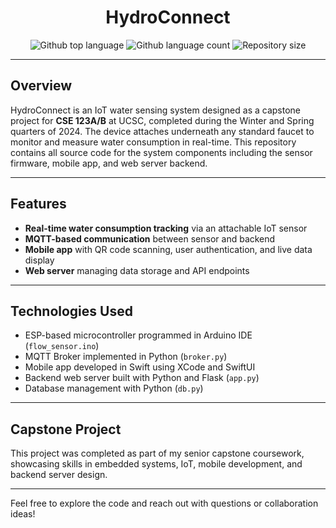 <h1 align="center">HydroConnect</h1>

<p align="center">
  <img alt="Github top language" src="https://img.shields.io/github/languages/top/YuMe-02/CSE_123A?color=56BEB8">
  <img alt="Github language count" src="https://img.shields.io/github/languages/count/YuMe-02/CSE_123A?color=56BEB8">
  <img alt="Repository size" src="https://img.shields.io/github/repo-size/YuMe-02/CSE_123A?color=56BEB8">
</p>

---

## Overview

HydroConnect is an IoT water sensing system designed as a capstone project for **CSE 123A/B** at UCSC, completed during the Winter and Spring quarters of 2024. The device attaches underneath any standard faucet to monitor and measure water consumption in real-time. This repository contains all source code for the system components including the sensor firmware, mobile app, and web server backend.

---

## Features

- **Real-time water consumption tracking** via an attachable IoT sensor  
- **MQTT-based communication** between sensor and backend  
- **Mobile app** with QR code scanning, user authentication, and live data display  
- **Web server** managing data storage and API endpoints

---

## Technologies Used

- ESP-based microcontroller programmed in Arduino IDE (`flow_sensor.ino`)  
- MQTT Broker implemented in Python (`broker.py`)  
- Mobile app developed in Swift using XCode and SwiftUI  
- Backend web server built with Python and Flask (`app.py`)  
- Database management with Python (`db.py`)  

---

## Capstone Project

This project was completed as part of my senior capstone coursework, showcasing skills in embedded systems, IoT, mobile development, and backend server design.

---

Feel free to explore the code and reach out with questions or collaboration ideas!
